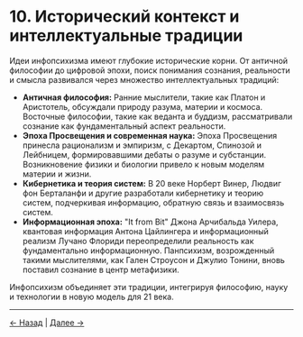 # 10. Исторический контекст и интеллектуальные традиции

Идеи инфопсихизма имеют глубокие исторические корни. От античной философии до цифровой эпохи, поиск понимания сознания, реальности и смысла развивался через множество интеллектуальных традиций:

- **Античная философия:** Ранние мыслители, такие как Платон и Аристотель, обсуждали природу разума, материи и космоса. Восточные философии, такие как веданта и буддизм, рассматривали сознание как фундаментальный аспект реальности.
- **Эпоха Просвещения и современная наука:** Эпоха Просвещения принесла рационализм и эмпиризм, с Декартом, Спинозой и Лейбницем, формировавшими дебаты о разуме и субстанции. Возникновение физики и биологии привело к новым моделям материи и жизни.
- **Кибернетика и теория систем:** В 20 веке Норберт Винер, Людвиг фон Берталанфи и другие разработали кибернетику и теорию систем, подчеркивая информацию, обратную связь и взаимосвязь систем.
- **Информационная эпоха:** "It from Bit" Джона Арчибальда Уилера, квантовая информация Антона Цайлингера и информационный реализм Лучано Флориди переопределили реальность как фундаментально информационную. Панпсихизм, возрожденный такими мыслителями, как Гален Строусон и Джулио Тонини, вновь поставил сознание в центр метафизики.

Инфопсихизм объединяет эти традиции, интегрируя философию, науку и технологии в новую модель для 21 века.

---
<div class="navigation-links">
<a href="09_Открытые_вопросы.md" class="nav-link prev-link">← Назад</a> | <a href="11_Кейсы_и_практические_применения.md" class="nav-link next-link">Далее →</a>
</div>
